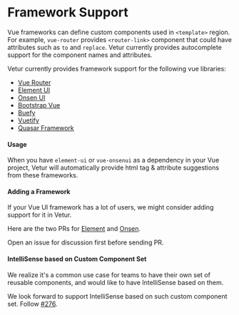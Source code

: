 # Framework Support

Vue frameworks can define custom components used in `<template>` region. For example, `vue-router` provides `<router-link>` component that could have attributes such as `to` and `replace`. Vetur currently provides autocomplete support for the component names and attributes.

Vetur currently provides framework support for the following vue libraries:

- [Vue Router](https://router.vuejs.org/)
- [Element UI](https://element.eleme.io/#/)
- [Onsen UI](https://onsen.io/)
- [Bootstrap Vue](https://bootstrap-vue.js.org/)
- [Buefy](https://buefy.github.io/#/)
- [Vuetify](https://vuetifyjs.com/en/)
- [Quasar Framework](https://quasar-framework.org/)

#### Usage

When you have `element-ui` or `vue-onsenui` as a dependency in your Vue project, Vetur will automatically provide html tag & attribute suggestions from these frameworks.

#### Adding a Framework

If your Vue UI framework has a lot of users, we might consider adding support for it in Vetur.

Here are the two PRs for [Element](https://github.com/vuejs/vetur/pull/234) and [Onsen](https://github.com/vuejs/vetur/pull/308).

Open an issue for discussion first before sending PR.

#### IntelliSense based on Custom Component Set

We realize it's a common use case for teams to have their own set of reusable components, and would like to have IntelliSense based on them.

We look forward to support IntelliSense based on such custom component set. Follow [#276](https://github.com/vuejs/vetur/issues/276).
